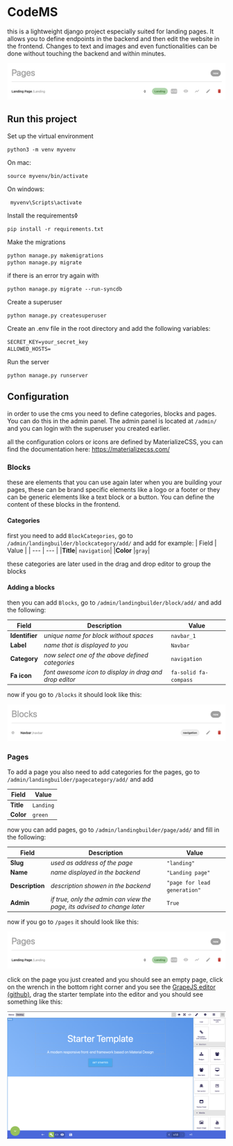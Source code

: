 # CodeMS

this is a lightweight django project especially suited for landing pages. It allows you to define endpoints in the backend and then edit the website in the frontend. Changes to text and images and even functionalities can be done without touching the backend and within minutes.

![](https://github.com/Joshua-M-Schmidt/CodeMS/blob/main/screenshots/pages.png?raw=true)


## Run this project

Set up the virtual environment

    python3 -m venv myvenv

On mac:
    
    source myvenv/bin/activate

On windows:
    
     myvenv\Scripts\activate

Install the requirements◊
    
    pip install -r requirements.txt

Make the migrations
    
    python manage.py makemigrations
    python manage.py migrate

if there is an error try again with

    python manage.py migrate --run-syncdb

Create a superuser
    
    python manage.py createsuperuser

Create an .env file in the root directory and add the following variables:

    SECRET_KEY=your_secret_key
    ALLOWED_HOSTS=

Run the server
        
    python manage.py runserver
        
## Configuration

in order to use the cms you need to define categories, blocks and pages. You can do this in the admin panel. The admin panel is located at `/admin/` and you can login with the superuser you created earlier.

all the configuration colors or icons are defined by MaterializeCSS, you can find the documentation here: https://materializecss.com/

### Blocks

these are elements that you can use again later when you are building your pages, these can be brand specific elements like a logo or a footer or they can be generic elements like a text block or a button. You can define the content of these blocks in the frontend.

#### Categories

first you need to add `BlockCategories`, go to `/admin/landingbuilder/blockcategory/add/` and add
for example:
| Field | Value |
| --- | --- | 
|**Title**| `navigation`|
|**Color** |`gray`|

these categories are later used in the drag and drop editor to group the blocks

#### Adding a blocks

then you can add `Blocks`, go to `/admin/landingbuilder/block/add/` and add the following:

| Field | Description | Value |
| --- | --- | --- |
|**Identifier**| *unique name for block without spaces*| `navbar_1` |
|**Label**| *name that is displayed to you*| `Navbar`|
|**Category**| *now select one of the above defined categories*| `navigation`|
|**Fa icon**| *font awesome icon to display in drag and drop editor*| `fa-solid fa-compass`|

now if you go to `/blocks` it should look like this:

![](https://github.com/Joshua-M-Schmidt/CodeMS/blob/main/screenshots/blocks.png?raw=true)

### Pages

To add a page you also need to add categories for the pages, go to `/admin/landingbuilder/pagecategory/add/` and add

| Field | Value |
| --- | --- | 
|**Title** | `Landing`| 
|**Color**| `green`|

now you can add pages, go to `/admin/landingbuilder/page/add/` and fill in the following:

| Field | Description | Value |
| --- | --- | --- |
|**Slug** |*used as address of the page*| `"landing"`|
|**Name** |*name displayed in the backend*| `"Landing page"`|
|**Description** |*description showen in the backend*| `"page for lead generation"`|
|**Admin** |*if true, only the admin can view the page, its advised to change later*| `True`|

now if you go to `/pages` it should look like this:

![](https://github.com/Joshua-M-Schmidt/CodeMS/blob/main/screenshots/pages.png?raw=true)

click on the page you just created and you should see an empty page, click on the wrench in the bottom right corner and you see the [GrapeJS editor (github)](https://github.com/GrapesJS/grapesjs), drag the starter template into the editor and you should see something like this:


![](https://github.com/Joshua-M-Schmidt/CodeMS/blob/main/screenshots/starter.png?raw=true)
